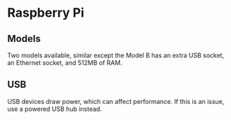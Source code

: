 # Raspberry Pi

## Models

Two models available, similar except the Model B has an extra USB socket, an Ethernet socket, and 512MB of RAM.

## USB

USB devices draw power, which can affect performance. If this is an issue, use a powered USB hub instead.

